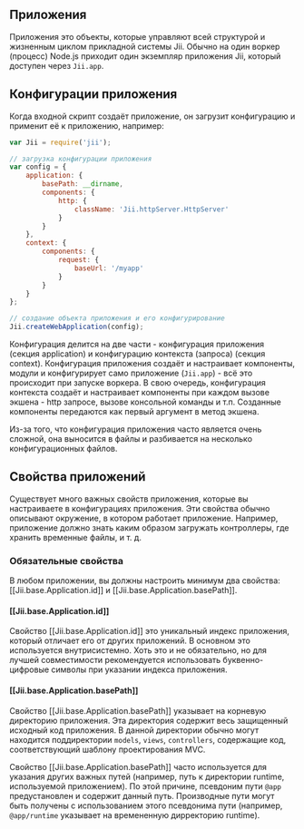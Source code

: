 
## Приложения

Приложения это объекты, которые управляют всей структурой и жизненным циклом прикладной системы Jii.
Обычно на один воркер (процесс) Node.js приходит один экземпляр приложения Jii, который доступен через `Jii.app`.

## Конфигурации приложения <span id="application-configurations"></span>

Когда входной скрипт создаёт приложение, он загрузит конфигурацию и применит её к приложению, например:

```js
var Jii = require('jii');

// загрузка конфигурации приложения
var config = {
	application: {
		basePath: __dirname,
		components: {
			http: {
				className: 'Jii.httpServer.HttpServer'
			}
		}
	},
	context: {
        components: {
            request: {
                baseUrl: '/myapp'
            }
        }
	}
};

// создание объекта приложения и его конфигурирование
Jii.createWebApplication(config);
```

Конфигурация делится на две части - конфигурация приложения (секция application) и конфигурацию контекста
(запроса) (секция context). Конфигурация приложения создаёт и настраивает компоненты, модули и конфигурирует само
приложение (`Jii.app`) - всё это происходит при запуске воркера. В свою очередь, конфигурация контекста создаёт и
настраивает компоненты при каждом вызове экшена - http запросе, вызове консольной команды и т.п.
Созданные компоненты передаются как первый аргумент в метод экшена.

Из-за того, что конфигурация приложения часто является очень сложной, она выносится в файлы и разбивается на
несколько конфигурационных файлов.

## Свойства приложений <span id="application-properties"></span>

Существует много важных свойств приложения, которые вы настраиваете в конфигурациях приложения. Эти свойства обычно
описывают окружение, в котором работает приложение. Например, приложение должно знать каким образом загружать
контроллеры, где хранить временные файлы, и т. д.

### Обязательные свойства <span id="required-properties"></span>

В любом приложении, вы должны настроить минимум два свойства: [[Jii.base.Application.id]]
и [[Jii.base.Application.basePath]].

#### [[Jii.base.Application.id]] <span id="id"></span>

Свойство [[Jii.base.Application.id]] это уникальный индекс приложения, который отличает его от других приложений.
В основном это используется внутрисистемно. Хоть это и не обязательно, но для лучшей совместимости рекомендуется использовать
буквенно-цифровые символы при указании индекса приложения.

#### [[Jii.base.Application.basePath]] <span id="basePath"></span>

Свойство [[Jii.base.Application.basePath]] указывает на корневую директорию приложения. Эта директория содержит
весь защищенный исходный код приложения. В данной директории обычно могут находится поддиректории `models`, `views`,
`controllers`, содержащие код, соответствующий шаблону проектирования MVC.

Свойство [[Jii.base.Application.basePath]] часто используется для указания других важных путей (например, путь к 
директории runtime, используемой приложением). По этой причине, псевдоним пути `@app` предустановлен и содержит данный путь.
Производные пути могут быть получены с использованием этого псевдонима пути (например, `@app/runtime` указывает на
времененную дирректорию runtime).
